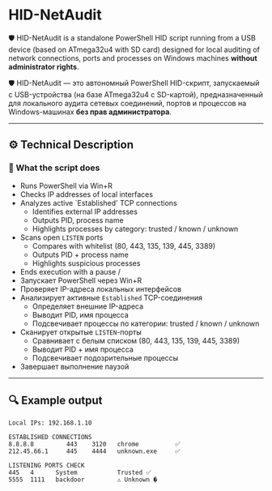 # HID-NetAudit

🛡️ HID-NetAudit is a standalone PowerShell HID script running from a USB device (based on ATmega32u4 with SD card) designed for local auditing of network connections, ports and processes on Windows machines **without administrator rights**.

🛡️ HID-NetAudit — это автономный PowerShell HID-скрипт, запускаемый с USB-устройства (на базе ATmega32u4 с SD-картой), предназначенный для локального аудита сетевых соединений, портов и процессов на Windows-машинах **без прав администратора**.

---

## ⚙️ Technical Description

### 🧠 What the script does

- Runs PowerShell via Win+R
- Checks IP addresses of local interfaces
- Analyzes active `Established' TCP connections
  - Identifies external IP addresses
  - Outputs PID, process name
  - Highlights processes by category: trusted / known / unknown
- Scans open `LISTEN` ports
  - Compares with whitelist (80, 443, 135, 139, 445, 3389)
  - Outputs PID + process name
  - Highlights suspicious processes
- Ends execution with a pause
/
- Запускает PowerShell через Win+R
- Проверяет IP-адреса локальных интерфейсов
- Анализирует активные `Established` TCP-соединения
  - Определяет внешние IP-адреса
  - Выводит PID, имя процесса
  - Подсвечивает процессы по категории: trusted / known / unknown
- Сканирует открытые `LISTEN`-порты
  - Сравнивает с белым списком (80, 443, 135, 139, 445, 3389)
  - Выводит PID + имя процесса
  - Подсвечивает подозрительные процессы
- Завершает выполнение паузой

---

## 🔍 Example output

```plaintext
Local IPs: 192.168.1.10

ESTABLISHED CONNECTIONS
8.8.8.8         443    3120   chrome          ✅
212.45.66.1     445    4444   unknown.exe     ✅

LISTENING PORTS CHECK
445   4      System           Trusted ✅
5555  1111   backdoor         ⚠ Unknown �

